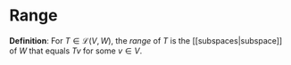 # Range
**Definition**: For $T \in \mathcal{L}(V, W)$, the *range* of $T$ is the [[subspaces|subspace]] of $W$ that equals $Tv$ for some $v \in V$.